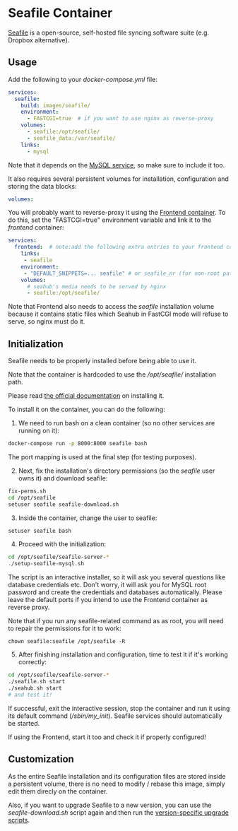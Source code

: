 # Seafile Container

[Seafile](https://seafile.com) is a open-source, self-hosted file syncing software suite
(e.g. Dropbox alternative).

## Usage

Add the following to your *docker-compose.yml* file:

```yaml
services:
  seafile:
    build: images/seafile/
    environment:
      - FASTCGI=true  # if you want to use nginx as reverse-proxy
    volumes:
      - seafile:/opt/seafile/
      - seafile_data:/var/seafile/
    links:
      - mysql
```

Note that it depends on the [MySQL service](MySQL.md), so make sure to include it too.

It also requires several persistent volumes for installation, configuration and storing the data
blocks:
```yaml
volumes:
```

You will probably want to reverse-proxy it using the [Frontend container](Frontend.md).
To do this, set the "FASTCGI=true" environment variable and link it to the *frontend* container:
```yaml
services:
  frontend:  # note:add the following extra entries to your frontend config
    links:
     - seafile
    environment:
     - "DEFAULT_SNIPPETS=... seafile" # or seafile_nr (for non-root path)
    volumes:
      # seahub's media needs to be served by nginx
      - seafile:/opt/seafile/
```

Note that Frontend also needs to access the *seafile* installation volume because it contains static
files which Seahub in FastCGI mode will refuse to serve, so nginx must do it.

## Initialization

Seafile needs to be properly installed before being able to use it.

Note that the container is hardcoded to use the */opt/seafile/* installation path.

Please read [the official documentation](https://manual.seafile.com/deploy/using_mysql.html) on
installing it.

To install it on the container, you can do the following:

1. We need to run bash on a clean container (so no other services are running on it):
  ```bash
  docker-compose run -p 8000:8000 seafile bash
  ```

  The port mapping is used at the final step (for testing purposes).

2. Next, fix the installation's directory permissions (so the *seafile* user owns it) and download
seafile:
  ```bash
  fix-perms.sh
  cd /opt/seafile
  setuser seafile seafile-download.sh
  ```

3. Inside the container, change the user to seafile:
  ```bash
  setuser seafile bash
  ```

4. Proceed with the initialization:
  ```bash
  cd /opt/seafile/seafile-server-*
  ./setup-seafile-mysql.sh
  ```
  The script is an interactive installer, so it will ask you several questions like database credentials etc.
  Don't worry, it will ask you for MySQL root password and create the credentials and databases automatically.
  Please leave the default ports if you intend to use the Frontend container as reverse proxy.

  Note that if you run any seafile-related command as as root, you will need to repair the permissions
  for it to work:
  ```
  chown seafile:seafile /opt/seafile -R
  ```

5. After finishing installation and configuration, time to test it if it's working correctly:
  ```bash
  cd /opt/seafile/seafile-server-*
  ./seafile.sh start
  ./seahub.sh start
# and test it!
  ```

  If successful, exit the interactive session, stop the container and run it using its default
  command (*/sbin/my_init*).
  Seafile services should automatically be started.

  If using the Frontend, start it too and check it if properly configured!

## Customization

As the entire Seafile installation and its configuration files are stored inside a persistent volume,
there is no need to modify / rebase this image, simply edit them direcly on the container.

Also, if you want to upgrade Seafile to a new version, you can use the *seafile-download.sh* script
again and then run the [version-specific upgrade scripts](https://manual.seafile.com/deploy/upgrade.html).


